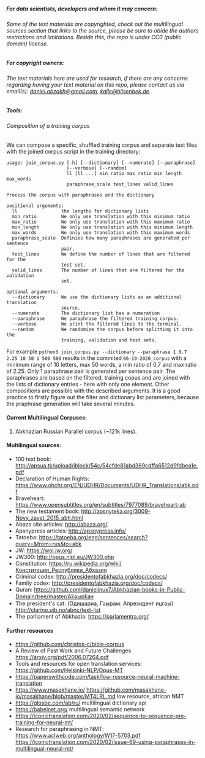 ##### For data scientists, developers and whom it may concern: 
###### Some of the text materials are copyrighted, check out the multilingual sources section that links to the source, please be sure to obide the authors restrictions and limitations. Beside this, the repo is under CC0 (public domain) license. 
##### For copyright owners:
###### The text materials here are used for research, if there are any concerns regarding having your text material on this repo, please contact us via email(s): daniel.abzakh@gmail.com, kalle@hilsenbek.de.
##### Tools:
###### Composition of a training corpus
We can compose a specific, shuffled training corpus and separate test files with the joined corpus script in the training directory:

    usage: join_corpus.py [-h] [--dictionary] [--numerate] [--paraphrase]
                          [--verbose] [--random]
                          ll [ll ...] min_ratio max_ratio min_length max_words
                          paraphrase_scale test_lines valid_lines

    Process the corpus with paraphrases and the dictionary

    positional arguments:
      ll                the lengths for dictionary lists
      min_ratio         We only use translation with this minimum ratio
      max_ratio         We only use translation with this maximum ratio
      min_length        We only use translation with this minimum length
      max_words         We only use translation with this maximum words
      paraphrase_scale  Definies how many paraphrases are generated per sentence
                        pair.
      test_lines        We define the number of lines that are filtered for the
                        test set.
      valid_lines       The number of lines that are filtered for the validation
                        set.

    optional arguments:
      --dictionary      We use the dictionary lists as an additional translation
                        source.
      --numerate        The dictionary list has a numeration
      --paraphrase      We paraphrase the filtered training corpus.
      --verbose         We print the filtered lines to the terminal.
      --random          We randomize the corpus before splitting it into the
                        training, validation and test sets.

For example `python3 join_corpus.py --dictionary --paraphrase 1 0.7 2.25 10 50 1 500 500` results in the commited `06-19-2020_corpus` with a minimum range of 10 letters, max 50 words, a min ratio of 0,7 and max ratio of 2.25. Only 1 paraphrase pair is generated per sentence pair. The paraphrases are based on the filtered, training copus and are joined with the lists of dictionary entries - here with only one element. Other compositions are possible with the described arguments. It is a good practice to firstly figure out the filter and dictionary list parameters, because the praphrase generation will take several minutes.

#### Current Multilingual Corpuses:
1. Abkhazian Russian Parallel corpus (~121k lines).
#### Multilingual sources:
-	100 text book: http://apsua.tk/upload/iblock/54c/54cfde81abd369cdffa6512d9fdbea1e.pdf
-   Declaration of Human Rights: https://www.ohchr.org/EN/UDHR/Documents/UDHR_Translations/abk.pdf
-	Braveheart: https://www.opensubtitles.org/en/subtitles/7977089/braveheart-ab
-	The new testament book: http://apsnyteka.org/3009-Novy_zavet_2015_abh.html
-	Abaza site articles: http://abaza.org/
-   Apsnypress articles: http://apsnypress.info/
-   Tatoeba: https://tatoeba.org/eng/sentences/search?query=&from=rus&to=abk
-   JW: https://wol.jw.org/
-   JW300: http://opus.nlpl.eu/JW300.php
-   Constitution: https://ru.wikipedia.org/wiki/Конституция_Республики_Абхазия
-   Criminal codex: http://presidentofabkhazia.org/doc/codecs/
-   Family codex: http://presidentofabkhazia.org/doc/codecs/
-   Quran: https://github.com/danielinux7/Abkhazian-books-in-Public-Domain/tree/master/Аҟәырҟан
-   The president's cat: (Одишариа, Гәырам: Апрезидент ицгәы) http://clarino.uib.no/abnc/text-list
-   The parliament of Abkhazia: https://parlamentra.org/
#### Further resources
- https://github.com/christos-c/bible-corpus
- A Review of Past Work and Future Challenges https://arxiv.org/pdf/2006.07264.pdf
- Tools and resources for open translation services: https://github.com/Helsinki-NLP/Opus-MT
- https://paperswithcode.com/task/low-resource-neural-machine-translation
- https://www.masakhane.io/ https://github.com/masakhane-io/masakhane/blob/master/MT4LRL.md low resource, african NMT
- https://glosbe.com/ab/ru/ multilingual dictionary api
- https://babelnet.org/ multilingual semantic network
- https://iconictranslation.com/2020/02/sequence-to-sequence-pre-training-for-neural-mt/
- Research for paraphrasing in NMT:
  https://www.aclweb.org/anthology/W17-5703.pdf
  https://iconictranslation.com/2020/02/issue-69-using-paraphrases-in-multilingual-neural-mt/
